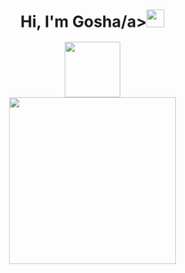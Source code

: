 <h1 align="center">Hi, I'm Gosha/a><img src="https://github.com/blackcater/blackcater/raw/main/images/Hi.gif" height="32"/></h1><div id="header" align="center"> 
<img src="https://media.giphy.com/media/26u6dIwIphLj8h10A/giphy.gif" width="100"/>
</div>
<div id="header" align="center">
  <img src="https://media.giphy.com/media/tJ4hc3gEp7Kjn7vLgy/giphy.gif" width="300"/>
</div>


<!--
**GoshaGrishenko/GoshaGrishenko** is a ✨ _special_ ✨ repository because its `README.md` (this file) appears on your GitHub profile.

Here are some ideas to get you started:

- 🔭 I’m currently working on ...
- 🌱 I’m currently learning ...
- 👯 I’m looking to collaborate on ...
- 🤔 I’m looking for help with ...
- 💬 Ask me about ...
- 📫 How to reach me: ...
- 😄 Pronouns: ...
- ⚡ Fun fact: ...
-->
